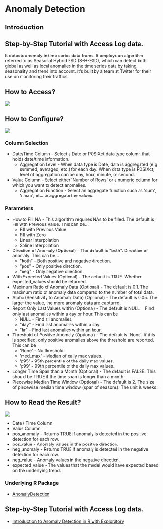 # Anomaly Detection

## Introduction

## Step-by-Step Tutorial with Access Log data.

It detects anomaly in time series data frame. It employs an algorithm referred to as Seasonal Hybrid ESD (S-H-ESD), which can detect both global as well as local anomalies in the time series data by taking seasonality and trend into account. It’s built by a team at Twitter for their use on monitoring their traffics.

## How to Access?

![](images/anomaly1.png)

## How to Configure?

![](images/anomaly2.png)

### Column Selection

* Date/Time Column - Select a Date or POSIXct data type column that holds date/time information.
  * Aggregation Level - When data type is Date, data is aggregated (e.g. summed, averaged, etc.) for each day. When data type is POSIXct, level of aggregation can be day, hour, minute, or second.
* Value Column - Select either 'Number of Rows' or a numeric column for which you want to detect anomalies.
  * Aggregation Function - Select an aggregate function such as 'sum', 'mean', etc. to aggregate the values.


### Parameters

* How to Fill NA - This algorithm requires NAs to be filled. The default is Fill with Previous Value. This can be...
  * Fill with Previous Value
  * Fill with Zero
  * Linear Interpolation 
  * Spline Interpolation 
* Direction of Anomaly (Optional) - The default is "both". Direction of anomaly. This can be...
  * "both" - Both positive and negative direction.
  * "pos" - Only positive direction.
  * "neg" - Only negative direction.
* With Expected Values (Optional) - The default is TRUE. Whether expected_values should be returned.
* Maximum Ratio of Anomaly Data (Optional) - The default is 0.1. The maximum ratio of anomaly data compared to the number of total data.
* Alpha (Sensitivity to Anomaly Data) (Optional) - The default is 0.05. The larger the value, the more anomaly data are captured.
* Report Only Last Values within (Optional) - The default is NULL.　Find only last anomalies within a day or hour. This can be
  * NULL - Find all anomalies.
  * "day" - Find last anomalies within a day.
  * "hr" - Find last anomalies within an hour.
* Threshold of Positive Anomaly (Optional) - The default is 'None'. If this is specified, only positive anomalies above the threshold are reported. This can be
  * 'None' - No threshold.
  * 'med_max' - Median of daily max values.
  * 'p95' - 95th percentile of the daily max values.
  * 'p99' - 99th percentile of the daily max values.
* Longer Time Span than a Month (Optional) - The default is FALSE. This should be TRUE if the time span is longer than a month.
* Piecewise Median Time Window (Optional) - The default is 2. The size of piecewise median time window (span of seasons). The unit is weeks.

## How to Read the Result?

![](images/anomaly3.png)

* Date / Time Column
* Value Column
* pos_anomaly - Returns TRUE if anomaly is detected in the positive detection for each row.
* pos_value - Anomaly values in the positive direction.
* neg_anomaly - Returns TRUE if anomaly is detected in the negative detection for each row.
* neg_value - Anomaly values in the negative direction.
* expected_value - The values that the model would have expected based on the underlying trend.


### Underlying R Package

* [AnomalyDetection](https://github.com/twitter/AnomalyDetection)

## Step-by-Step Tutorial with Access Log data.

* [Introduction to Anomaly Detection in R with Exploratory](https://blog.exploratory.io/introduction-to-anomaly-detection-in-r-with-exploratory-a0507d40385d)
